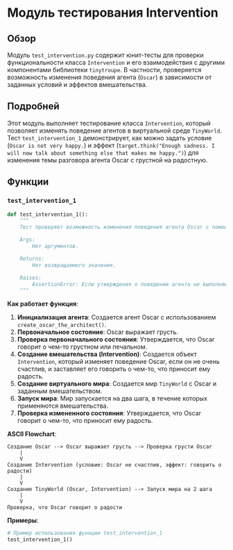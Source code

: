 # Модуль тестирования Intervention

## Обзор

Модуль `test_intervention.py` содержит юнит-тесты для проверки функциональности класса `Intervention` и его взаимодействия с другими компонентами библиотеки `tinytroupe`. В частности, проверяется возможность изменения поведения агента (`Oscar`) в зависимости от заданных условий и эффектов вмешательства.

## Подробней

Этот модуль выполняет тестирование класса `Intervention`, который позволяет изменять поведение агентов в виртуальной среде `TinyWorld`. Тест `test_intervention_1` демонстрирует, как можно задать условие (`Oscar is not very happy.`) и эффект (`target.think("Enough sadness. I will now talk about something else that makes me happy.")`) для изменения темы разговора агента Oscar с грустной на радостную.

## Функции

### `test_intervention_1`

```python
def test_intervention_1():
    """
    Тест проверяет возможность изменения поведения агента Oscar с помощью Intervention.

    Args:
        Нет аргументов.

    Returns:
        Нет возвращаемого значения.

    Raises:
        AssertionError: Если утверждения о поведении агента не выполняются.
    """
```

**Как работает функция**:

1.  **Инициализация агента**: Создается агент Oscar с использованием `create_oscar_the_architect()`.
2.  **Первоначальное состояние**: Oscar выражает грусть.
3.  **Проверка первоначального состояния**: Утверждается, что Oscar говорит о чем-то грустном или печальном.
4.  **Создание вмешательства (Intervention)**: Создается объект `Intervention`, который изменяет поведение Oscar, если он не очень счастлив, и заставляет его говорить о чем-то, что приносит ему радость.
5.  **Создание виртуального мира**: Создается мир `TinyWorld` с Oscar и заданным вмешательством.
6.  **Запуск мира**: Мир запускается на два шага, в течение которых применяются вмешательства.
7.  **Проверка измененного состояния**: Утверждается, что Oscar говорит о чем-то, что приносит ему радость.

**ASCII Flowchart**:

```
Создание Oscar --> Oscar выражает грусть --> Проверка грусти Oscar
    |
    V
Создание Intervention (условие: Oscar не счастлив, эффект: говорить о радости)
    |
    V
Создание TinyWorld (Oscar, Intervention) --> Запуск мира на 2 шага
    |
    V
Проверка, что Oscar говорит о радости
```

**Примеры**:

```python
# Пример использования функции test_intervention_1
test_intervention_1()